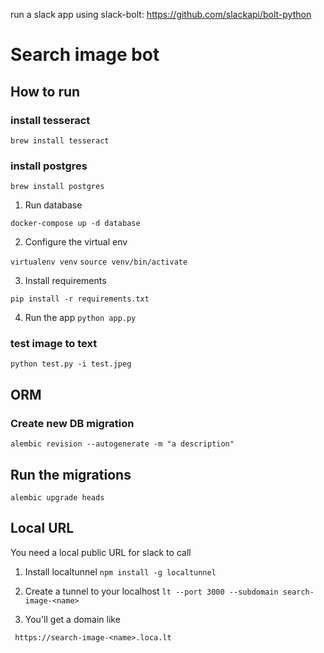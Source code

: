 run a slack app using slack-bolt:
https://github.com/slackapi/bolt-python

# Search image bot

## How to run

### install tesseract
`brew install tesseract`

### install postgres
`brew install postgres`

1. Run database

`docker-compose up -d database`

2. Configure the virtual env

`virtualenv venv`
`source venv/bin/activate`

3. Install requirements

`pip install -r requirements.txt`

4. Run the app
`python app.py`

### test image to text
`python test.py -i test.jpeg`

## ORM

### Create new DB migration

`alembic revision --autogenerate -m "a description"`

## Run the migrations

`alembic upgrade heads`

## Local URL

You need a local public URL for slack to call

1. Install localtunnel
`npm install -g localtunnel`

2. Create a tunnel to your localhost
`lt --port 3000 --subdomain search-image-<name>`

3. You'll get a domain like

` https://search-image-<name>.loca.lt`